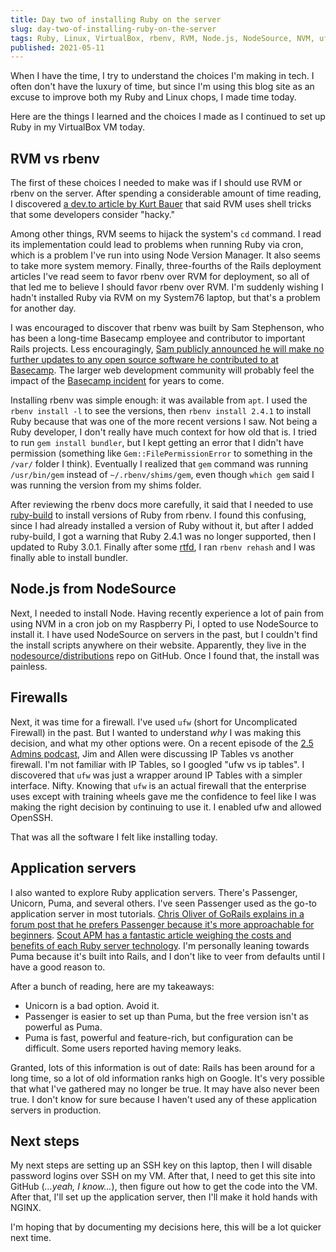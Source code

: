```yaml
---
title: Day two of installing Ruby on the server
slug: day-two-of-installing-ruby-on-the-server
tags: Ruby, Linux, VirtualBox, rbenv, RVM, Node.js, NodeSource, NVM, ufw, Puma, Passenger
published: 2021-05-11
---
```

When I have the time, I try to understand the choices I'm making in tech. I often don't have the luxury of time, but since I'm using this blog site as an excuse to improve both my Ruby and Linux chops, I made time today.

Here are the things I learned and the choices I made as I continued to set up Ruby in my VirtualBox VM today.

## RVM vs rbenv

The first of these choices I needed to make was if I should use RVM or rbenv on the server. After spending a considerable amount of time reading, I discovered [a dev.to article by Kurt Bauer](https://dev.to/krtb/why-and-how-i-replaced-rvm-with-rbenv-23ad) that said RVM uses shell tricks that some developers consider "hacky."

Among other things, RVM seems to hijack the system's `cd` command. I read its implementation could lead to problems when running Ruby via cron, which is a problem I've run into using Node Version Manager. It also seems to take more system memory. Finally, three-fourths of the Rails deployment articles I've read seem to favor rbenv over RVM for deployment, so all of that led me to believe I should favor rbenv over RVM. I'm suddenly wishing I hadn't installed Ruby via RVM on my System76 laptop, but that's a problem for another day.

I was encouraged to discover that rbenv was built by Sam Stephenson, who has been a long-time Basecamp employee and contributor to important Rails projects. Less encouragingly, [Sam publicly announced he will make no further updates to any open source software he contributed to at Basecamp](https://twitter.com/sstephenson/status/1388146131377528832). The larger web development community will probably feel the impact of the [Basecamp incident](https://www.platformer.news/p/-how-basecamp-blew-up) for years to come.

Installing rbenv was simple enough: it was available from `apt`. I used the `rbenv install -l` to see the versions, then `rbenv install 2.4.1` to install Ruby because that was one of the more recent versions I saw. Not being a Ruby developer, I don't really have much context for how old that is. I tried to run `gem install bundler`, but I kept getting an error that I didn't have permission (something like `Gem::FilePermissionError` to something in the `/var/` folder I think). Eventually I realized that `gem` command was running `/usr/bin/gem` instead of `~/.rbenv/shims/gem`, even though `which gem` said I was running the version from my shims folder.

After reviewing the rbenv docs more carefully, it said that I needed to use [ruby-build](https://github.com/rbenv/ruby-build) to install versions of Ruby from rbenv. I found this confusing, since I had already installed a version of Ruby without it, but after I added ruby-build, I got a warning that Ruby 2.4.1 was no longer supported, then I updated to Ruby 3.0.1. Finally after some [rtfd](https://www.urbandictionary.com/define.php?term=RTFD), I ran `rbenv rehash` and I was finally able to install bundler.

## Node.js from NodeSource

Next, I needed to install Node. Having recently experience a lot of pain from using NVM in a cron job on my Raspberry Pi, I opted to use NodeSource to install it. I have used NodeSource on servers in the past, but I couldn't find the install scripts anywhere on their website. Apparently, they live in the [nodesource/distributions](https://github.com/nodesource/distributions) repo on GitHub. Once I found that, the install was painless.

## Firewalls

Next, it was time for a firewall. I've used `ufw` (short for Uncomplicated Firewall) in the past. But I wanted to understand _why_ I was making this decision, and what my other options were. On a recent episode of the [2.5 Admins podcast](https://2.5admins.com), Jim and Allen were discussing IP Tables vs another firewall. I'm not familiar with IP Tables, so I googled "ufw vs ip tables". I discovered that `ufw` was just a wrapper around IP Tables with a simpler interface. Nifty. Knowing that `ufw` is an actual firewall that the enterprise uses except with training wheels gave me the confidence to feel like I was making the right decision by continuing to use it. I enabled ufw and allowed OpenSSH.

That was all the software I felt like installing today.

## Application servers

I also wanted to explore Ruby application servers. There's Passenger, Unicorn, Puma, and several others. I've seen Passenger used as the go-to application server in most tutorials. [Chris Oliver of GoRails explains in a forum post that he prefers Passenger because it's more approachable for beginners](https://gorails.com/forum/passenger-vs-puma). [Scout APM has a fantastic article weighing the costs and benefits of each Ruby server technology](https://scoutapm.com/blog/which-ruby-app-server-is-right-for-you). I'm personally leaning towards Puma because it's built into Rails, and I don't like to veer from defaults until I have a good reason to.

After a bunch of reading, here are my takeaways:

- Unicorn is a bad option. Avoid it.
- Passenger is easier to set up than Puma, but the free version isn't as powerful as Puma.
- Puma is fast, powerful and feature-rich, but configuration can be difficult. Some users reported having memory leaks.

Granted, lots of this information is out of date: Rails has been around for a long time, so a lot of old information ranks high on Google. It's very possible that what I've gathered may no longer be true. It may have also never been true. I don't know for sure because I haven't used any of these application servers in production.

## Next steps

My next steps are setting up an SSH key on this laptop, then I will disable password logins over SSH on my VM. After that, I need to get this site into GitHub (_...yeah, I know..._), then figure out how to get the code into the VM. After that, I'll set up the application server, then I'll make it hold hands with NGINX.

I'm hoping that by documenting my decisions here, this will be a lot quicker next time.